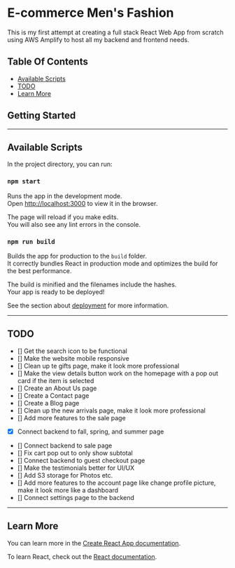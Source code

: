 # E-commerce Men's Fashion 
This is my first attempt at creating a full stack React Web App from scratch using AWS Amplify to host all my backend and frontend needs.
## Table Of Contents
- [Available Scripts](#Available-Scripts)
- [TODO](#TODO)
- [Learn More](#Learn-More)

## Getting Started

---

## Available Scripts

In the project directory, you can run:

### `npm start`

Runs the app in the development mode.\
Open [http://localhost:3000](http://localhost:3000) to view it in the browser.

The page will reload if you make edits.\
You will also see any lint errors in the console.


### `npm run build`

Builds the app for production to the `build` folder.\
It correctly bundles React in production mode and optimizes the build for the best performance.

The build is minified and the filenames include the hashes.\
Your app is ready to be deployed!

See the section about [deployment](https://facebook.github.io/create-react-app/docs/deployment) for more information.

---

## TODO
- [] Get the search icon to be functional
- [] Make the website mobile responsive
- [] Clean up te gifts page, make it look more professional
- [] Make the view details button work on the homepage with a pop out card if the item is selected
- [] Create an About Us page
- [] Create a Contact page
- [] Create a Blog page
- [] Clean up the new arrivals page, make it look more professional
- [] Add more features to the sale page
- [x] Connect backend to fall, spring, and summer page
- [] Connect  backend to sale page
- [] Fix cart pop out to only show subtotal
- [] Connect backend to guest checkout page
- [] Make the testimonials better for UI/UX
- [] Add S3 storage for Photos etc.
- [] Add more features to the account page like change profile picture, make it look more like a dashboard
- [] Connect settings page to the backend


---
## Learn More

You can learn more in the [Create React App documentation](https://facebook.github.io/create-react-app/docs/getting-started).

To learn React, check out the [React documentation](https://reactjs.org/).

